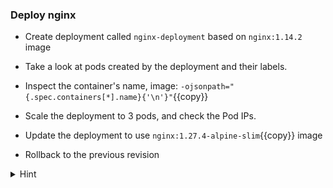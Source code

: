 
### Deploy nginx

* Create deployment called `nginx-deployment` based on `nginx:1.14.2` image

* Take a look at pods created by the deployment and their labels.

* Inspect the container's name, image: `-ojsonpath="{.spec.containers[*].name}{'\n'}"`{{copy}}

* Scale the deployment to 3 pods, and check the Pod IPs.
 
* Update the deployment to use `nginx:1.27.4-alpine-slim`{{copy}} image

* Rollback to the previous revision

<details>
<summary>Hint</summary>
 Create deployment <code>kubectl create deployment nginx-deployment --image=nginx:1.14.2</code> 
 <br><br>

 Show pods and their labels <code>kubectl get pods --show-labels</code>. The <code>app</code> label was atomatically generated and set to the deployment's name.
 <br><br>

 Get container image: <code>kubectl get po -ojsonpath="{.spec.containers[*].image}"</code>
 Get containers images: <code>kubectl get po  -ojsonpath="{.items[*].spec.containers[*].name}{'\n'}"</code> 
 <br><br>
 
 Get Pods IP: <code>kubectl get pods -l app=nginx-deployment -o jsonpath='{.items[*].status.podIP}'</code>
 <br><br>

 Scale deployment <code>kubectl scale deployment nginx-deployment --replicas 3</code>
 <br><br>

Trigger a rolling update of the deployment<code>kubectl set image deployments nginx-deployment nginx=nginx:1.27.4-alpine-slim</code> by updating the container image.
 <br><br>

 Check revisions <code>kubectl rollout history deployment nginx-deployment</code>.
 Rollback to the previous revision <code>kubectl rollout undo deployment nginx-deployment --to-revision=1</code>
</details>